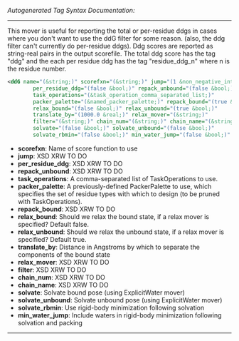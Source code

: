 <!-- THIS IS AN AUTOGENERATED FILE: Don't edit it directly, instead change the schema definition in the code itself. -->

_Autogenerated Tag Syntax Documentation:_

---
This mover is useful for reporting the total or per-residue ddgs in cases where you don't want to use the ddG filter for some reason. (also, the ddg filter can't currently do per-residue ddgs). Ddg scores are reported as string-real pairs in the output scorefile. The total ddg score has the tag "ddg" and the each per residue ddg has the tag "residue_ddg_n" where n is the residue number.

```xml
<ddG name="(&string;)" scorefxn="(&string;)" jump="(1 &non_negative_integer;)"
        per_residue_ddg="(false &bool;)" repack_unbound="(false &bool;)"
        task_operations="(&task_operation_comma_separated_list;)"
        packer_palette="(&named_packer_palette;)" repack_bound="(true &bool;)"
        relax_bound="(false &bool;)" relax_unbound="(true &bool;)"
        translate_by="(1000.0 &real;)" relax_mover="(&string;)"
        filter="(&string;)" chain_num="(&string;)" chain_name="(&string;)"
        solvate="(false &bool;)" solvate_unbound="(false &bool;)"
        solvate_rbmin="(false &bool;)" min_water_jump="(false &bool;)" />
```

-   **scorefxn**: Name of score function to use
-   **jump**: XSD XRW TO DO
-   **per_residue_ddg**: XSD XRW TO DO
-   **repack_unbound**: XSD XRW TO DO
-   **task_operations**: A comma-separated list of TaskOperations to use.
-   **packer_palette**: A previously-defined PackerPalette to use, which specifies the set of residue types with which to design (to be pruned with TaskOperations).
-   **repack_bound**: XSD XRW TO DO
-   **relax_bound**: Should we relax the bound state, if a relax mover is specified?  Default false.
-   **relax_unbound**: Should we relax the unbound state, if a relax mover is specified?  Default true.
-   **translate_by**: Distance in Angstroms by which to separate the components of the bound state
-   **relax_mover**: XSD XRW TO DO
-   **filter**: XSD XRW TO DO
-   **chain_num**: XSD XRW TO DO
-   **chain_name**: XSD XRW TO DO
-   **solvate**: Solvate bound pose (using ExplicitWater mover)
-   **solvate_unbound**: Solvate unbound pose (using ExplicitWater mover)
-   **solvate_rbmin**: Use rigid-body minimization following solvation
-   **min_water_jump**: Include waters in rigid-body minimization following solvation and packing

---
